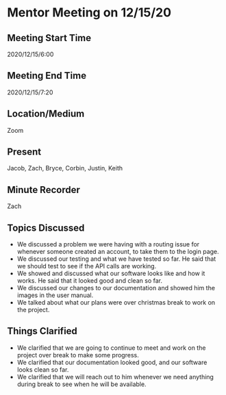 # Mentor Meeting on 12/15/20

## Meeting Start Time

2020/12/15/6:00

## Meeting End Time

2020/12/15/7:20

## Location/Medium

Zoom

## Present

Jacob, Zach, Bryce, Corbin, Justin, Keith

## Minute Recorder

Zach

## Topics Discussed

- We discussed a problem we were having with a routing issue for whenever someone created an account, to take them to the login page. 
- We discussed our testing and what we have tested so far. He said that we should test to see if the API calls are working. 
- We showed and discussed what our software looks like and how it works. He said that it looked good and clean so far. 
- We discussed our changes to our documentation and showed him the images in the user manual. 
- We talked about what our plans were over christmas break to work on the project. 

## Things Clarified

- We clarified that we are going to continue to meet and work on the project over break to make some progress. 
- We clarified that our documentation looked good, and our software looks clean so far. 
- We clarified that we will reach out to him whenever we need anything during break to see when he will be available.  
